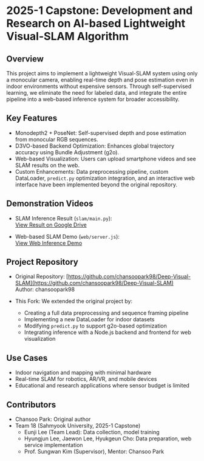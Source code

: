 # 2025-1 Capstone: Development and Research on AI-based Lightweight Visual-SLAM Algorithm

## Overview
This project aims to implement a lightweight Visual-SLAM system using only a monocular camera, enabling real-time depth and pose estimation even in indoor environments without expensive sensors. Through self-supervised learning, we eliminate the need for labeled data, and integrate the entire pipeline into a web-based inference system for broader accessibility.

## Key Features
- Monodepth2 + PoseNet: Self-supervised depth and pose estimation from monocular RGB sequences.
- D3VO-based Backend Optimization: Enhances global trajectory accuracy using Bundle Adjustment (g2o).
- Web-based Visualization: Users can upload smartphone videos and see SLAM results on the web.
- Custom Enhancements: Data preprocessing pipeline, custom DataLoader, `predict.py` optimization integration, and an interactive web interface have been implemented beyond the original repository.

## Demonstration Videos
- SLAM Inference Result (`slam/main.py`):  
  [View Result on Google Drive](https://drive.google.com/file/d/19z45ElBhBX0xBy3EpUCI0i3cUZ-zqkKT/view?usp=sharing)

- Web-based SLAM Demo (`web/server.js`):  
  [View Web Inference Demo](https://drive.google.com/file/d/13X4WIR0-OcLtN9JthMJIPYfslfYa1oDa/view?usp=sharing)

## Project Repository
- Original Repository: [https://github.com/chansoopark98/Deep-Visual-SLAM](https://github.com/chansoopark98/Deep-Visual-SLAM)  
  Author: chansoopark98

- This Fork: We extended the original project by:
  - Creating a full data preprocessing and sequence framing pipeline
  - Implementing a new DataLoader for indoor datasets
  - Modifying `predict.py` to support g2o-based optimization
  - Integrating inference with a Node.js backend and frontend for web visualization

## Use Cases
- Indoor navigation and mapping with minimal hardware
- Real-time SLAM for robotics, AR/VR, and mobile devices
- Educational and research applications where sensor budget is limited

## Contributors
- Chansoo Park: Original author
- Team 18 (Sahmyook University, 2025-1 Capstone)
  - Eunji Lee (Team Lead): Data collection, model training 
  - Hyungjun Lee, Jaewon Lee, Hyukgeun Cho: Data preparation, web service implementation  
  - Prof. Sungwan Kim (Supervisor), Mentor: Chansoo Park
